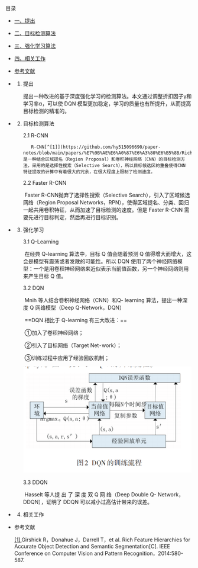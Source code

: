 目录

- [一、提出](#index1)
- [二、目标检测算法](#index2)
- [三、强化学习算法](#index3)
- [四、相关工作](index4)
- [参考文献](#index)

- 1. <span id='index1'>提出</span>

     ​		提出一种改进的基于深度强化学习的检测算法。本文通过调整折扣因子γ和学习率α，可以使 DQN 模型更加稳定，学习的质量也有所提升，从而提高目标检测的精准的。

- 2. <span id='index2'>目标检测算法</span>

     2.1 R-CNN

      		R-CNN[^[1]](https://github.com/hy515096690/paper-notes/blob/main/papers/%E7%9B%AE%E6%A0%87%E6%A3%80%E6%B5%8B/Rich%20feature%20hierarchies%20for%20accurate%20object%20detection%20and%20semantic%20segmentation.pdf)是一种结合区域提名（Region Proposal）和卷积神经网络（CNN）的目标检测方法，采用的是选择性搜索（Selective Search），所以目标候选区的重叠使得CNN 特征提取的计算中有着很大的冗余，在很大程度上限制了检测速度。

     2.2 Faster R-CNN

     ​		Faster R-CNN抛弃了选择性搜索（Selective Search），引入了区域候选网络（Region Proposal Networks，RPN），使得区域提名、分类、回归一起共用卷积特征，从而加速了目标检测的速度。但是 Faster R-CNN 需要先进行目标判定，然后再进行目标识别。

- 3. <span id='index3'>强化学习</span>

     3.1 Q-Learning

     ​		在经典 Q-learning 算法中，目标 Q 值会随着预测 Q 值得增大而增大，这会是模型有震荡或者发散的可能性。所以 DQN 使用了两个神经网络模型：一个是用卷积神经网络来近似表示当前值函数，另一个神经网络则用来产生目标 Q 值。

     3.2 DQN

     ​		Mnih 等人结合卷积神经网络（CNN）和Q- learning 算法，提出一种深度 Q 网络模型（Deep Q-Network，DQN）

     ​	==DQN 相比于 Q-learning 有三大改进：==

     ​		①加入了卷积神经网络；

     ​		②引入了目标网络（Target Net⁃work）；

     ​		③训练过程中应用了经验回放机制；

     ![image-20221108082923188](https://raw.githubusercontent.com/hy515096690/paper-notes/main/img/202211080829330.png?token=AIQ5HXI2PQHJRRL7EOFRZBLDNGRSA)

     3.3 DDQN

     ​		Hasselt 等人提 出 了 深 度 双 Q 网 络（Deep Double Q- Network，DDQN），证明了 DDQN 可以减小过高估计带来的误差。

     

- 4. <span id='index4'>相关工作</span>

     

- <span id='index'>参考文献</span>

  [[1].](https://github.com/hy515096690/paper-notes/blob/main/papers/%E7%9B%AE%E6%A0%87%E6%A3%80%E6%B5%8B/Rich%20feature%20hierarchies%20for%20accurate%20object%20detection%20and%20semantic%20segmentation.pdf)Girshick R，Donahue J，Darrell T，et al. Rich Feature Hierarchies for Accurate Object Detection and Semantic Segmentation[C]. IEEE Conference on Computer Vision and Pattern Recognition，2014:580-587.





